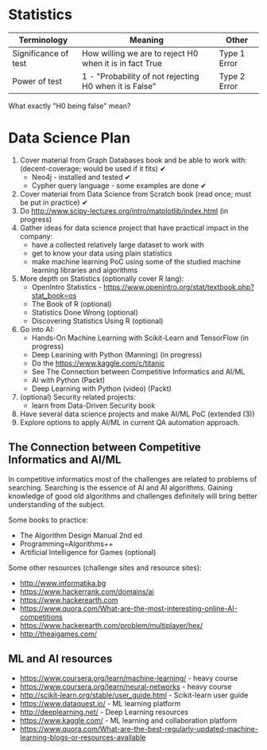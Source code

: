 # Statistics

Terminology | Meaning | Other
------------|---------|------
Significance of test | How willing we are to reject H0 when it is in fact True | Type 1 Error
Power of test | 1 - "Probability of not rejecting H0 when it is False" | Type 2 Error

What exactly "H0 being false" mean?


# Data Science Plan

1. Cover material from Graph Databases book and be able to work with: (decent-coverage; would be used if it fits) ✔
    * Neo4j - installed and tested ✔
    * Cypher query language - some examples are done ✔
1. Cover material from Data Science from Scratch book  (read once; must be put in practice) ✔
1. Do http://www.scipy-lectures.org/intro/matplotlib/index.html (in progress)
1. Gather ideas for data science project that have practical impact in the company:
    * have a collected relatively large dataset to work with
    * get to know your data using plain statistics
    * make machine learning PoC using some of the studied machine learning libraries and algorithms
1. More depth on Statistics (optionally cover R lang):
    * OpenIntro Statistics - https://www.openintro.org/stat/textbook.php?stat_book=os
    * The Book of R (optional)
    * Statistics Done Wrong (optional)
    * Discovering Statistics Using R (optional)
1. Go into AI:
    * Hands-On Machine Learning with Scikit-Learn and TensorFlow (in progress)
    * Deep Learining with Python (Manning) (in progress)
    * Do the https://www.kaggle.com/c/titanic
    * See The Connection between Competitive Informatics and AI/ML
    * AI with Python (Packt)
    * Deep Learning with Python (video) (Packt)
1. (optional) Security related projects:
    * learn from Data-Driven Security book
1. Have several data science projects and make AI/ML PoC (extended (3))
1. Explore options to apply AI/ML in current QA automation approach.


## The Connection between Competitive Informatics and AI/ML

In competitive informatics most of the challenges are related to problems of searching. Searching is the essence of AI and AI algorithms. Gaining knowledge of good old algorithms and challenges definitely will bring better understanding of the subject.

Some books to practice:

* The Algorithm Design Manual 2nd ed
* Programming=Algorithms++
* Artificial Intelligence for Games (optional)

Some other resources (challenge sites and resource sites):

* http://www.informatika.bg
* https://www.hackerrank.com/domains/ai
* https://www.hackerearth.com
* https://www.quora.com/What-are-the-most-interesting-online-AI-competitions
* https://www.hackerearth.com/problem/multiplayer/hex/
* http://theaigames.com/

## ML and AI resources

* https://www.coursera.org/learn/machine-learning/ - heavy course
* https://www.coursera.org/learn/neural-networks - heavy course
* http://scikit-learn.org/stable/user_guide.html -  Scikit-learn user guide
* https://www.dataquest.io/ - ML learning platform
* http://deeplearning.net/ - Deep Learning resources
* https://www.kaggle.com/ - ML learning and collaboration platform
* https://www.quora.com/What-are-the-best-regularly-updated-machine-learning-blogs-or-resources-available

